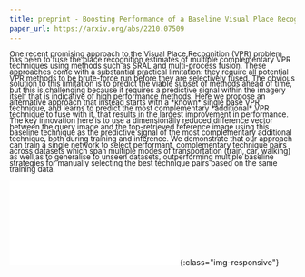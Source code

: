 ```yaml
---
title: preprint - Boosting Performance of a Baseline Visual Place Recognition Technique by Predicting the Maximally Complementary Technique
paper_url: https://arxiv.org/abs/2210.07509
---
```

<p style="line-height:0.75"> <font size="2">One recent promising approach to the Visual Place Recognition (VPR) problem has been to fuse the place recognition estimates of multiple complementary VPR techniques using methods such as SRAL and multi-process fusion. These approaches come with a substantial practical limitation: they require all potential VPR methods to be brute-force run before they are selectively fused. The obvious solution to this limitation is to predict the viable subset of methods ahead of time, but this is challenging because it requires a predictive signal within the imagery itself that is indicative of high performance methods. Here we propose an alternative approach that instead starts with a *known* single base VPR technique, and learns to predict the most complementary *additional* VPR technique to fuse with it, that results in the largest improvement in performance. The key innovation here is to use a dimensionally reduced difference vector between the query image and the top-retrieved reference image using this baseline technique as the predictive signal of the most complementary additional technique, both during training and inference. We demonstrate that our approach can train a single network to select performant, complementary technique pairs across datasets which span multiple modes of transportation (train, car, walking) as well as to generalise to unseen datasets, outperforming multiple baseline strategies for manually selecting the best technique pairs based on the same training data.</font></p>

![Performance benefits of dynamically selecting complementary VPR techniques.](/assets/images/ICRA_front_page.pdf){:class="img-responsive"}